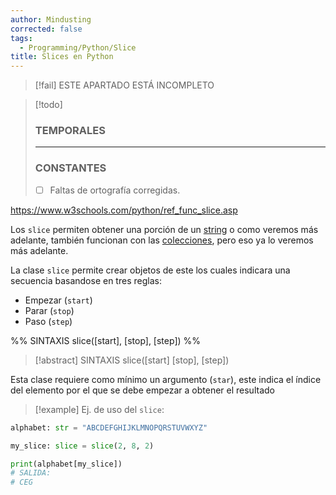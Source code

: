 ```yaml
---
author: Mindusting
corrected: false
tags:
  - Programming/Python/Slice
title: Slices en Python
---
```


>[!fail] ESTE APARTADO ESTÁ INCOMPLETO

>[!todo]
>### TEMPORALES
>---
>### CONSTANTES
>- [ ] Faltas de ortografía corregidas.

<https://www.w3schools.com/python/ref_func_slice.asp>

Los `slice` permiten obtener una porción de un [string](<## STRIG 🔤>) o como veremos más adelante, también funcionan con las [colecciones](<# COLECCIONES>), pero eso ya lo veremos más adelante.

La clase `slice` permite crear objetos de este los cuales indicara una secuencia basandose en tres reglas:

- Empezar (`start`)
- Parar (`stop`)
- Paso (`step`)

%%
SINTAXIS
slice([start], [stop], [step])
%%

> [!abstract] SINTAXIS
> <span class="class-color">slice</span>(<span class="italic grey">[start]</span> <span class="italic grey">[stop]</span>, <span class="italic grey">[step]</span>)

Esta clase requiere como mínimo un argumento (`star`), este indica el índice del elemento por el que se debe empezar a obtener el resultado

>[!example] Ej. de uso del `slice`:

```py
alphabet: str = "ABCDEFGHIJKLMNOPQRSTUVWXYZ"

my_slice: slice = slice(2, 8, 2)

print(alphabet[my_slice])
# SALIDA:
# CEG
```
